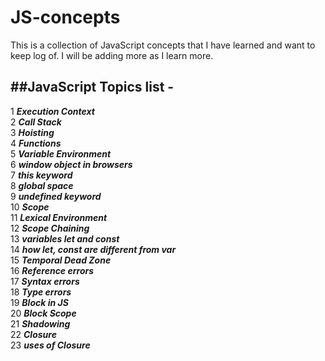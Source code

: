 ﻿# JS-concepts

This is a collection of JavaScript concepts that I have learned and want to keep log of.
I will be adding more as I learn more.

##JavaScript Topics list -<br />
------------
1	***Execution Context***	<br />
2	***Call Stack***	<br />
3	***Hoisting***	<br />
4	***Functions***	<br />
5	***Variable Environment***	<br />
6	***window object in browsers***	<br />
7	***this keyword***	<br />
8	***global space***	<br />
9	***undefined keyword***	<br />
10	***Scope***	<br />
11	***Lexical Environment***	<br />
12	***Scope Chaining***	<br />
13	***variables let and const***	<br />
14	***how let, const are different from var***	<br />
15	***Temporal Dead Zone***	<br />
16	***Reference errors***	<br />
17	***Syntax errors***	<br />
18	***Type errors***	<br />
19	***Block in JS***<br />
20	***Block Scope***<br />
21	***Shadowing***<br />
22	***Closure***<br />
23	***uses of Closure***<br />
